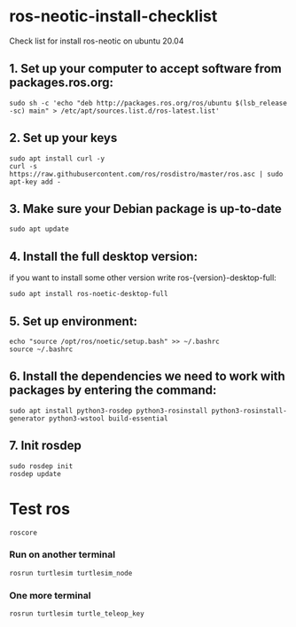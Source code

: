 # ros-neotic-install-checklist
Check list for install ros-neotic on ubuntu 20.04

## 1. Set up your computer to accept software from packages.ros.org:
```shell
sudo sh -c 'echo "deb http://packages.ros.org/ros/ubuntu $(lsb_release -sc) main" > /etc/apt/sources.list.d/ros-latest.list'
```

## 2. Set up your keys

```shell
sudo apt install curl -y
curl -s 
https://raw.githubusercontent.com/ros/rosdistro/master/ros.asc | sudo apt-key add -
```

## 3. Make sure your Debian package is up-to-date
```shell
sudo apt update
```

## 4. Install the full desktop version:
if you want to install some other version write ros-{version}-desktop-full:

```shell
sudo apt install ros-noetic-desktop-full
```

## 5. Set up environment:
```shell
echo "source /opt/ros/noetic/setup.bash" >> ~/.bashrc
source ~/.bashrc
```

## 6. Install the dependencies we need to work with packages by entering the command:
```shell
sudo apt install python3-rosdep python3-rosinstall python3-rosinstall-generator python3-wstool build-essential
```

## 7. Init rosdep
```shell
sudo rosdep init
rosdep update
```

# Test ros
```shell
roscore
```
### Run on another terminal
```shell
rosrun turtlesim turtlesim_node
```
### One more terminal
```shell
rosrun turtlesim turtle_teleop_key
```


